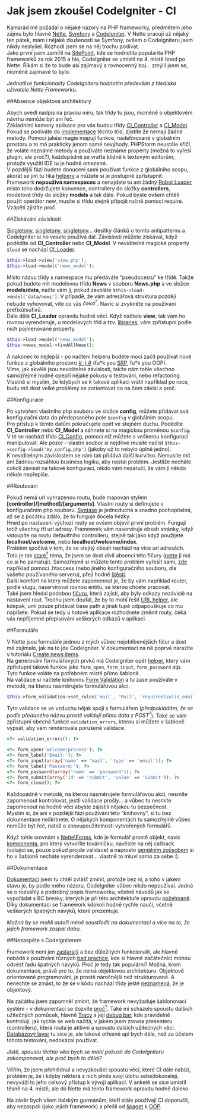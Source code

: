 # Jak jsem zkoušel CodeIgniter - CI <br>

Kamarád mě požádal o nějaké názory na PHP frameworky, předmětem jeho zájmu bylo hlavně [Nette](https://nette.org/), [Symfony](https://symfony.com/) a [CodeIgniter](http://www.codeigniter.com/). V Nette pracuji už nějaký ten pátek, mám i nějaké zkušenosti se Symfony, ovšem  o CodeIgniteru jsem nikdy neslyšel. Rozhodl jsem se na něj trochu podívat.<br>
Jako první jsem zamířil na [SitePoint](http://www.sitepoint.com/best-php-framework-2015-sitepoint-survey-results/), kde se hodnotila popularita PHP frameworků za rok 2015 a hle, CodeIgniter se umístil na 4. místě hned po Nette. Říkám si že to bude asi zajímavý a rovnocenný boj… zmýlil jsem se, nicméně zajímavé to bylo.

*Jednotlivé funkcionality CodeIgniteru hodnotím především z hlediska uživatele Nette Frameworku.*

##Absence objektové architektury

Abych uvedl nadpis na pravou míru, tak třídy tu jsou, nicméně o objektovém návrhu nemůže být ani řeč.<br> 
Základními kameny aplikace pro vás budou třídy [CI_Controller](http://www.codeigniter.com/user_guide/general/controllers.html) a [CI_Model](http://www.codeigniter.com/user_guide/general/models.html). Pokud se podíváte do [implementace](https://github.com/bcit-ci/CodeIgniter/blob/develop/system/core/Controller.php) těchto tříd, zjistíte že nemají žádné metody. Pomocí jakési magie mapují funkce, nadefinované v globálním prostoru a to má prakticky jenom samé nevýhody. PHPStorm neustále křičí, že voláte neznámé metody a používáte neznáme property (možná to vyřeší plugin, ale proč?), každopádně se vraťte klidně k textovým editorům, protože využití IDE tu je hodně omezené.<br>
V pozdější fázi budete donuceni sami používat funkce z globálního scopu, akorát se jim tu říká [helpery](http://www.codeigniter.com/user_guide/helpers/index.html) a můžete si je postupně zpřístupnit.<br>
Framework **nepoužívá namespaces** a nenajdete tu ani žádný [Robot Loader](https://doc.nette.org/cs/2.3/auto-loading), místo toho dodržujete konvence, controllery do složky **controllers**, modelové třídy do složky **models** a tak dále. Pokud byste ovšem chtěli použít operátor new, musíte si třídu stejně připojit ručně pomocí require. Vzápětí zjistíte proč.

##Získávání závislostí

[Singletony](https://sites.google.com/site/steveyegge2/singleton-considered-stupid), [singletony](http://www.c2.com/cgi/wiki?SingletonsAreEvil), [singletony](https://phpfashion.com/je-singleton-zlo)… desítky článků o tomto antipatternu a CodeIgniter si ho vesele používá dál. Závislosti můžete získávat, když podědíte od **CI_Controller** nebo **CI_Model**. V neviditelné magické property `$load` se nachází [CI_Loader](http://www.codeigniter.com/user_guide/libraries/loader.html).

```php
$this->load->view('view.php');
$this->load->model('news_model');
```

Místo názvu třídy s namespace mu předáváte “pseudocestu” ke třídě. Takže pokud budete mít modelovou třídu **News** v souboru **News.php** a ve složce **models/data**, načte vám jí, pokud zavoláte `$this->load->model('data/news')`. V případě, že vám adresářová struktura později nebude vyhovovat, víte co vás <em title="přepisování cest, všude kde načítáte závislosti">čeká<sup>?</sup></em>. Navíc si zvykněte na používání prefixů/sufixů.<br>
Dále dělá **CI_Loader** opravdu hodně věcí. Když načtete **view**, tak vám ho rovnou vyrenderuje, u modelových tříd a tzv. [libraries](http://www.codeigniter.com/user_guide/libraries/index.html), vám zpřístupní podle nich pojmenované property.

```php
$this->load->model('news_model');
$this->news_model->findAllNews();
```

A nakonec to nejlepší - po načtení helperu budete moci začít používat nové funkce z globálního prostoru [# :) #](http://oi60.tinypic.com/2la5wk0.jpg) (fu\*k you [SRP](https://en.wikipedia.org/wiki/Single_responsibility_principle), fu\*k you OOP).<br>
Víme, jak skvělé jsou neviditelné závislosti, takže nám tohle všechno samozřejmě hodně opepří nějaké pokusy o testování, nebo refactoring. Vlastně si myslím, že kdybych se k takové aplikaci vrátil například po roce, budu mít dost velké problémy se zorientovat co na čem závisí a proč.

##Konfigurace

Po vytvoření vlastního php souboru ve složce **config**, můžete přidávat svá konfigurační data do předepsaného pole `$config` v globálním scopu.<br>
Pro přístup k těmto datům pokračujete opět ve stejném duchu. Podědíte **CI_Controller** nebo **CI_Model** a sáhnete si na magickou proměnou `$config`. V té se nachází třída [CI_Config](http://www.codeigniter.com/user_guide/libraries/config.html), pomocí níž můžete s veškerou konfigurací manipulovat. Ale pozor - vlastní soubor si nejdříve musíte načíst `$this->config->load('my_config.php')` (jakoby už to nebylo úplně jedno).<br>
K neviditelným závislostem se nám tak přidává další kurvítko. Nemusíte mít ani žádnou rozsáhlou business logiku, aby nastal problém. Jestliže necháte cokoli záviset na takové konfiguraci, nikdo vám nezaručí, že vám jí někdo někde nepřepíše.

##Routování

Pokud nemá url vyhrazenou routu, bude mapován stylem **[controller]/[method]/[arguments]**. Vlastní routy si definujete v konfiguračním php souboru. [Syntaxe](http://www.codeigniter.com/user_guide/general/routing.html) je jednoduchá a snadno pochopitelná, až se z počátku zdálo, že to funguje docela hezky.<br> 
Hned po nastavení výchozí routy se ovšem objevil první problém. Fungují totiž všechny tři url adresy. Framework vám naservíruje obsah stránky, když vstoupíte na routu defaultního controlleru, stejně tak jako když použijete **localhost/welcome**, nebo **localhost/welcome/index**.<br>
Problém spočívá v tom, že se stejný obsah nachází na více url adresách. Toto je tak <a href="http://vyhledavace.info/seo-faq/7/duplicitni-obsah" title="věnujte pozornost datu zveřejnění">staré<sup>?<sup></a> téma, že jsem se dost divil absenci této fičury ([nette](https://doc.nette.org/cs/2.3/routing#toc-seo-a-kanonizace) jí má co si ho pamatuji). Samozřejmě si můžete tento problém vyřešit sami, [zde](http://www.farinspace.com/codeigniter-htaccess-file/) například pomocí .htaccess (nebo jiného konfiguračního souboru, dle vašeho používaného serveru), přeji hodně [štěstí](https://phpfashion.com/vite-komu-ublizil-mod_rewrite).<br>
Další komfort na který můžete zapomenout je, že by vám například router, podle slugu, naservíroval rovnou entitu, se kterou chcete pracovat.<br>
Také jsem hledal podobou [fičuru](https://doc.nette.org/cs/2.3/presenters#toc-vytvareni-odkazu), která zajistí, aby byly odkazy nezávislé na nastavení rout. Trochu jsem doufal, že by to mohl řešit [URL helper](http://www.codeigniter.com/user_guide/helpers/url_helper.html), ale kdepak, umí pouze přidávat base path a jinak tupě odpapouškuje co mu napíšete. Pokud se tedy u hotové aplikace rozhodnete změnit routy, čeká vás nepříjemné přepisování veškerých odkazů v aplikaci.

##Formuláře

V Nette jsou formuláře jednou z mých vůbec nejoblíbenějších fičur a dost mě zajímalo, jak na to jde CodeIgniter. V dokumentaci na ně poprvé narazíte v tutoriálu [Create news items](http://www.codeigniter.com/user_guide/tutorial/create_news_items.html).<br>
Na generování formulářových prvků má CodeIgniter opět [helper](http://www.codeigniter.com/user_guide/helpers/form_helper.html), který vám zpřístupní takové funkce jako `form_open`, `form_input`, `form_password` atp. Tyto funkce voláte na potřebném místě přímo šabloně.<br>
Na validace si načtete knihovnu [Form Validation](http://www.codeigniter.com/user_guide/libraries/form_validation.html) a tu zase používáte v metodě, na kterou nasměrujete formulářovou akci.

```php
$this->form_validation->set_rules('mail', 'Mail', 'required|valid_email');
```

Tyto validace se ve vzduchu nějak spojí s formulářem (<em title="neověřeno">předpokládám, že se podle předaného názvu prostě validují přímo data z POST<sup>?</sup></em>). Také se vám zpřístupní obecná funkce `validation_errors`, kterou si můžete v šabloně vypsat, aby vám renderovala porušené validace.

```php
<?= validation_errors(); ?>

<?= form_open('welcome/process'); ?>
<?= form_label('Email:'); ?>
<?= form_input(array('name' => 'mail', 'type' => 'email')); ?>
<?= form_label('Password:'); ?>
<?= form_password(array('name' => 'password')); ?>
<?= form_submit(array('id' => 'submit', 'value' => 'Submit')); ?>
<?= form_close(); ?>
```

Každopádně v metodě, na kterou nasměrujete formulářovou akci, nesmíte zapomenout kontrolovat, jestli validace prošly... a vůbec tu nesmíte zapomenout na hodně věcí abyste zajistili nějakou tu bezpečnost.<br>
Myslím si, že ani v pozdější fázi používání této “knihovny”, si tu bez dokumentace neškrtnete. O nějakých komponentách tu samozřejmě vůbec nemůže být řeč, natož o znovupoužitelnosti vytvořených formulářů.

Když tohle srovnám s [Nette\Forms](https://doc.nette.org/cs/2.3/forms), kde je formulář prostě objekt, navíc [komponenta](https://doc.nette.org/cs/2.3/components), pro který vytvoříte továrničku, navěsíte na něj callback (volající se, pouze pokud projde validace) a naprosto [geniálním způsobem](https://phpfashion.com/formulare-v-nette-2-1#toc-nove-vykreslovaci-zbrane) si ho v šabloně necháte vyrenderovat… vlastně to mluví samo za sebe :).

##Dokumentace

[Dokumentaci](http://www.codeigniter.com/user_guide/index.html) jsem tu chtěl zvlášť zmínit, protože bez ní, a toho v jakém stavu je, by podle mého názoru, CodeIgniter vůbec nikdo nepoužíval. Jedná se o rozsáhlý a podrobný popis frameworku, včetně návodů jak se vypořádat s BC breaky, kterých je při této architektuře opravdu [požehnaně](http://www.codeigniter.com/user_guide/installation/upgrading.html). Díky dokumentaci se framework kdokoli hodně rychle naučí, včetně veškerých špatných návyků, které prezentuje.

*Možná by se mohli autoři méně soustředit na dokumentaci a více na to, že jejich framework zaspal dobu.*

##Nezaspěte s CodeIgniterem

Framework není jen [zastaralý](http://stackoverflow.com/questions/22645128/start-a-project-with-codeigniter#answer-22646433) a bez důležitých funkcionalit, ale hlavně nabádá k používání různých [bad practice](https://thecelavi.wordpress.com/2014/01/21/stay-away-from-codeigniter/), kde si hlavně začátečníci mohou odvést řadu špatných návyků. 
Proč je tedy tak populární? Možná, krom dokumentace, právě pro to, že nemá objektovou architekturu. Objektově orientované programování, je prostě náročnější než strukturované. A nenechte se zmást, to že se v kódu nachází třídy ještě [neznamená](http://stackoverflow.com/questions/18124553/my-first-oop-aproach-in-codeigniter), že je objektový.

Na začátku jsem zapomněl zmínit, že framework nevyžaduje šablonovací systém - v dokumentaci se dozvíte <a href="https://codeigniter.com/user_guide/overview/at_a_glance.html#codeigniter-does-not-require-a-template-engine" title="doporučuji přečíst :)">proč<sup>?<sup></a>. Také mi scházelo spoustu dalších užitečných pomůcek, hlavně [Tracy](https://tracy.nette.org/) a její [debug bar](https://tracy.nette.org/#toc-debugger-bar), kde pravidelně kontroluji, jak rychle se web načítá, v jakém jsem zrovna presenteru (controlleru), která routa je aktivní a spoustu dalších užitečných věcí. [Databázový layer](http://www.codeigniter.com/user_guide/database/query_builder.html) tu sice je, ale takové otřesné api bych déle, než za účelem tohoto testování, nedokázal používat.

*Jistě, spoustu těchto věci bych se mohl pokusit do CodeIgniteru zakomponovat, ale proč bych to dělal?*

Věřím, že jsem přehlédnul a nevyzkoušel spoustu věcí, které CI dále nabízí, problém je, že i kdyby některá z nich plnila svojí úlohu sebedokonaleji, nevyváží to jeho celkový přístup k vývoji aplikací. V anketě se sice umístil těsně na 4. místě, ale do Nette má tento framework opravdu hodně daleko.

Na závěr bych všem italským gurmánům, kteří stále používají CI doporučil, aby nezaspali (jako jejich framework) a přešli od [špaget](https://cs.wikipedia.org/wiki/%C5%A0pagetov%C3%BD_k%C3%B3d) k [OOP](https://nette.org/).